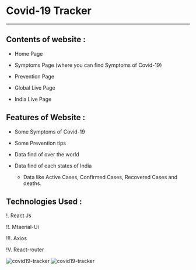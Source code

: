 # Covid-19 Tracker
 ---
## Contents of website : 


* Home Page

* Symptoms Page (where you can find Symptoms of Covid-19)

* Prevention Page

* Global Live Page

* India Live Page

## Features of Website : 

* Some Symptoms of Covid-19

* Some Prevention tips 

* Data find of over the world

* Data find of each states of India
    * Data like Active Cases, Confirmed Cases, Recovered Cases and deaths.

## Technologies Used : 

!. React Js

!!. Mtaerial-Ui

!!!. Axios

!V. React-router

![covid19-tracker](https://i.postimg.cc/k41jkryF/covid-app-1.jpg)
![covid19-tracker](https://i.postimg.cc/DyVDFhTB/covid-app-3.jpg)


